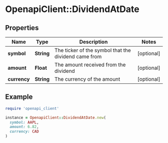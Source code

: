 # OpenapiClient::DividendAtDate

## Properties

| Name | Type | Description | Notes |
| ---- | ---- | ----------- | ----- |
| **symbol** | **String** | The ticker of the symbol that the dividend came from | [optional] |
| **amount** | **Float** | The amount received from the dividend | [optional] |
| **currency** | **String** | The currency of the amount | [optional] |

## Example

```ruby
require 'openapi_client'

instance = OpenapiClient::DividendAtDate.new(
  symbol: AAPL,
  amount: 6.82,
  currency: CAD
)
```

